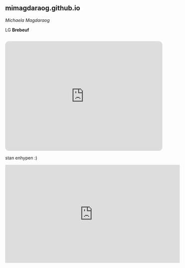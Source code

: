 ## mimagdaraog.github.io
*Michaela Magdaraog*

LG **Brebeuf**

![]()

<iframe style="border-radius:12px" src="https://open.spotify.com/embed/playlist/3T8gUwF8V6RWSGbrAQvU7R?utm_source=generator" width="100%" height="352" frameBorder="0" allowfullscreen="" allow="autoplay; clipboard-write; encrypted-media; fullscreen; picture-in-picture" loading="lazy"></iframe>

stan enhypen :)
<iframe width="560" height="315" src="https://www.youtube.com/embed/JQ-2sk2ELJI" title="YouTube video player" frameborder="0" allow="accelerometer; autoplay; clipboard-write; encrypted-media; gyroscope; picture-in-picture; web-share" allowfullscreen></iframe>
